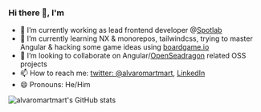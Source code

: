 ### Hi there 👋, I'm

- 🔭 I’m currently working as lead frontend developer @[Spotlab](https://www.spotlab.org/)
- 🌱 I’m currently learning NX & monorepos, tailwindcss, trying to master Angular & hacking some game ideas using [boardgame.io](https://boardgame.io/)
- 👯 I’m looking to collaborate on Angular/[OpenSeadragon](https://openseadragon.github.io/) related OSS projects
- 📫 How to reach me: [twitter: @alvaromartmart](https://twitter.com/home), [LinkedIn](https://www.linkedin.com/in/alvaromartmart/)
- 😄 Pronouns: He/Him

![alvaromartmart's GitHub stats](https://github-readme-stats.vercel.app/api?username=alvaromartmart&count_private=true&show_icons=true&theme=radical)

<!--
**alvaromartmart/alvaromartmart** is a ✨ _special_ ✨ repository because its `README.md` (this file) appears on your GitHub profile.

Here are some ideas to get you started:

- 🔭 I’m currently working on ...
- 🌱 I’m currently learning ...
- 👯 I’m looking to collaborate on ...
- 🤔 I’m looking for help with ...
- 💬 Ask me about ...
- 📫 How to reach me: ...
- 😄 Pronouns: ...
- ⚡ Fun fact: ...
-->
